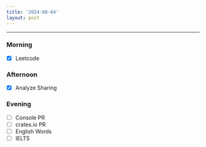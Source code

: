 ```yaml
---
title: '2024-08-04'
layout: post
---
```


---

### Morning

- [x] Leetcode

### Afternoon

- [x] Analyze Sharing

### Evening

- [ ] Console PR
- [ ] crates.io PR
- [ ] English Words
- [ ] IELTS
